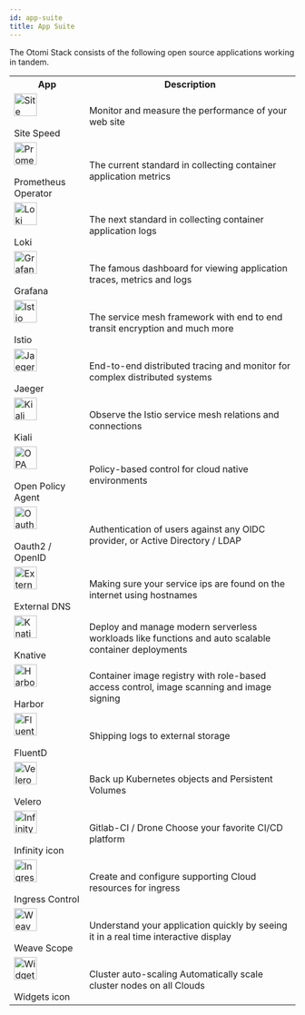 ```yaml
---
id: app-suite
title: App Suite
---
```


The Otomi Stack consists of the following open source applications working in tandem. 
<table id="t01">

<tr>
<th id="th01">App</th>
<th id="th02">Description</th>
</tr>

<tr>
<td id="th01"><img src="../../static/img/sitespeed.png" alt="Site Speed" width="40"/> <br></br> Site Speed</td>
<td id="th02">Monitor and measure the performance of your web site</td>
</tr>

<tr>
<td id="th01"><img src="../../static/img/prometheus_logo.png" alt="Prometheus Operator" width="40"/> <br></br> Prometheus Operator</td>
<td id="th02">The current standard in collecting container application metrics</td>
</tr>

<tr>
<td id="th01"><img src="../../static/img/loki_logo.svg" alt="Loki" width="40"/> <br></br> 
Loki</td>
<td id="th02">The next standard in collecting container application logs</td>
</tr>

<tr>
<td id="th01"><img src="../../static/img/grafana_logo.png" alt="Grafana" width="40"/> <br></br> 
Grafana</td>
<td id="th02">The famous dashboard for viewing application traces, metrics and logs</td>
</tr>

<tr>
<td id="th01"><img src="../../static/img/istio_logo.png" alt="Istio" width="40"/> <br></br> 
Istio</td>
<td id="th02">The service mesh framework with end to end transit encryption and much more</td>
</tr>

<tr>
<td id="th01"><img src="../../static/img/jaeger_logo.png" alt="Jaeger" width="40"/> <br></br> 
Jaeger</td>
<td id="th02">End-to-end distributed tracing and monitor for complex distributed systems</td>
</tr>

<tr>
<td id="th01"><img src="../../static/img/kiali_logo.png" alt="Kiali" width="40"/> <br></br> 
Kiali</td>
<td id="th02">Observe the Istio service mesh relations and connections</td>
</tr>

<tr>
<td id="th01"><img src="../../static/img/opa_logo.png" alt="OPA" width="40"/> <br></br> 
Open Policy Agent</td>
<td id="th02">Policy-based control for cloud native environments</td>
</tr>

<tr>
<td id="th01"><img src="../../static/img/OpenID_logo.svg" alt="Oauth2 / OpenID" width="40"/> <br></br> 
Oauth2 / OpenID</td>
<td id="th02">Authentication of users against any OIDC provider, or Active Directory / LDAP</td>
</tr>

<tr>
<td id="th01"><img src="../../static/img/externalDNS_logo.svg" alt="External DNS" width="40"/> <br></br> 
External DNS</td>
<td id="th02">Making sure your service ips are found on the internet using hostnames</td>
</tr>

<tr>
<td id="th01"><img src="../../static/img/knative_logo.png" alt="Knative" width="40"/> <br></br> 
Knative</td>
<td id="th02">Deploy and manage modern serverless workloads like functions and auto scalable container deployments</td>
</tr>

<tr>
<td id="th01"><img src="../../static/img/harbor_logo.png" alt="Harbor" width="40"/> <br></br> 
Harbor</td>
<td id="th02">Container image registry with role-based access control, image scanning and image signing</td>
</tr>

<tr>
<td id="th01"><img src="../../static/img/fluentd_logo.png" alt="FluentD" width="40"/> <br></br> 
FluentD</td>
<td id="th02">Shipping logs to external storage</td>
</tr>

<tr>
<td id="th01"><img src="../../static/img/velero_logo.png" alt="Velero" width="40"/> <br></br> 
Velero</td>
<td id="th02">Back up Kubernetes objects and Persistent Volumes</td>
</tr>

<tr>
<td id="th01"><img src="../../static/img/infinity.svg" alt="Infinity icon" width="40"/> <br></br> 
Infinity icon</td>
<td id="th02">Gitlab-CI / Drone Choose your favorite CI/CD platform</td>
</tr>

<tr>
<td id="th01"><img src="../../static/img/ingress_logo.png" alt="Ingress Control" width="40"/> <br></br> 
Ingress Control</td>
<td id="th02">Create and configure supporting Cloud resources for ingress</td>
</tr>

<tr>
<td id="th01"><img src="../../static/img/weave_logo.png" alt="Weave Scope" width="40"/> <br></br> 
Weave Scope</td>
<td id="th02">Understand your application quickly by seeing it in a real time interactive display</td>
</tr>

<tr>
<td id="th01"><img src="../../static/img/cluster_auto_logo.svg" alt="Widgets icon" width="40"/> <br></br> 
Widgets icon</td>
<td id="th02">Cluster auto-scaling Automatically scale cluster nodes on all Clouds</td>
</tr>

</table>